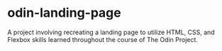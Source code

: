 # odin-landing-page

A project involving recreating a landing page to utilize HTML, CSS, and Flexbox skills learned throughout the course of The Odin Project. 